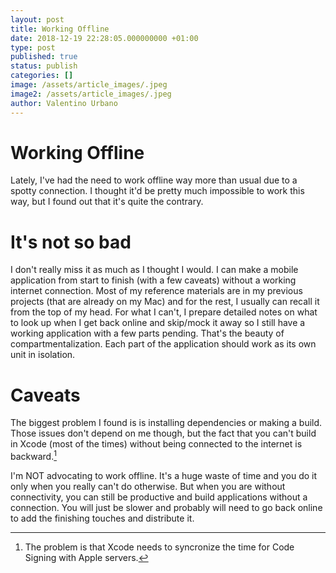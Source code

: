```yaml
---
layout: post
title: Working Offline
date: 2018-12-19 22:28:05.000000000 +01:00
type: post
published: true
status: publish
categories: []
image: /assets/article_images/.jpeg
image2: /assets/article_images/.jpeg
author: Valentino Urbano
---
```


# Working Offline

Lately, I've had the need to work offline way more than usual due to a spotty connection. I thought it'd be pretty much impossible to work this way, but I found out that it's quite the contrary.

# It's not so bad

I don't really miss it as much as I thought I would. I can make a mobile application from start to finish (with a few caveats) without a working internet connection. Most of my reference materials are in my previous projects (that are already on my Mac) and for the rest, I usually can recall it from the top of my head. For what I can't, I prepare detailed notes on what to look up when I get back online and skip/mock it away so I still have a working application with a few parts pending. That's the beauty of compartmentalization. Each part of the application should work as its own unit in isolation.

# Caveats

The biggest problem I found is is installing dependencies or making a build. Those issues don't depend on me though, but the fact that you can't build in Xcode (most of the times) without being connected to the internet is backward.[^1]

I'm NOT advocating to work offline. It's a huge waste of time and you do it only when you really can't do otherwise. But when you are without connectivity, you can still be productive and build applications without a connection. You will just be slower and probably will need to go back online to add the finishing touches and distribute it.

[^1]: The problem is that Xcode needs to syncronize the time for Code Signing with Apple servers.
